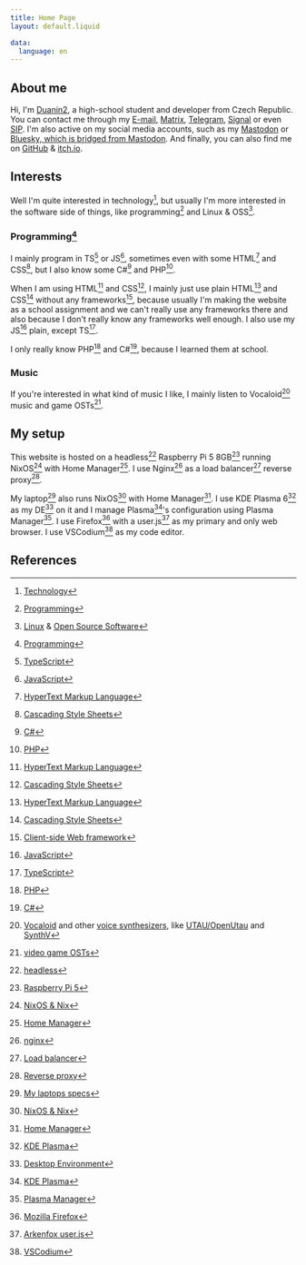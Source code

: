 ```yaml
---
title: Home Page
layout: default.liquid

data:
  language: en
---
```

## About me

<div class="vcard h-card p-note">
	Hi, I'm <a class="nickname p-nickname url u-url u-uid" href="{{ site.base_url }}">Duanin2</a>, a high-school student and developer from <span class="country-name p-country-name">Czech Republic</span>.
	You can contact me through my <a rel="me email u-email" href="mailto:duanin2@duanin2.top">E-mail</a>, <a rel="me" href="https://matrix.to/#/@duanin2:duanin2.top">Matrix</a>, <a rel="me" href="https://t.me/Duanin2">Telegram</a>, <a rel="me" href="https://signal.me/#eu/jgp780MEv-HCrruPL1c219nKk9F8MLPLyZJAUwwDFDv5FWxxCadNjIe3PMLr_oL2">Signal</a> or even <a rel="me" href="sip:duanin2@sip.linphone.org">SIP</a>.
	I'm also active on my social media accounts, such as my <a rel="me" href="https://mastodon.arch-linux.cz/@duanin2">Mastodon</a> or <a rel="me" href="https://bsky.app/profile/duanin2.top">Bluesky, which is bridged from Mastodon</a>. And finally, you can also find me on <a rel="me" href="https://github.com/duanin2">GitHub</a> & <a rel="me" href="https://duanin2.itch.io">itch.io</a>.
</div>

## Interests

Well I'm quite interested in technology[^1], but usually I'm more interested in the software side of things, like programming[^2] and Linux & OSS[^3].

### Programming[^2]

I mainly program in TS[^4] or JS[^5], sometimes even with some HTML[^6] and CSS[^7], but I also know some C#[^8] and PHP[^9].

When I am using HTML[^6] and CSS[^7], I mainly just use plain HTML[^6] and CSS[^7] without any frameworks[^10], because usually I'm making the website as a school assignment and we can't really use any frameworks there and also because I don't really know any frameworks well enough. I also use my JS[^5] plain, except TS[^4].

I only really know PHP[^9] and C#[^8], because I learned them at school.

### Music

If you're interested in what kind of music I like, I mainly listen to Vocaloid[^11] music and game OSTs[^12].

## My setup

This website is hosted on a headless[^13] Raspberry Pi 5 8GB[^14] running NixOS[^15] with Home Manager[^16].
I use Nginx[^17] as a load balancer[^18] reverse proxy[^19].

My laptop[^20] also runs NixOS[^15] with Home Manager[^16].
I use KDE Plasma 6[^21] as my DE[^22] on it and I manage Plasma[^21]'s configuration using Plasma Manager[^23].
I use Firefox[^24] with a user.js[^25] as my primary and only web browser.
I use VSCodium[^26] as my code editor.

## References

[^1]: [Technology](https://en.wikipedia.org/wiki/Technology)

[^2]: [Programming](https://en.wikipedia.org/wiki/Programming_language)

[^3]: [Linux](https://en.wikipedia.org/wiki/Linux) & [Open Source Software](https://en.wikipedia.org/wiki/Open_source)

[^4]: [TypeScript](https://www.typescriptlang.org/)

[^5]: [JavaScript](https://en.wikipedia.org/wiki/JavaScript)

[^6]: [HyperText Markup Language](https://en.wikipedia.org/wiki/HTML)

[^7]: [Cascading Style Sheets](https://en.wikipedia.org/wiki/CSS)

[^8]: [C#](https://learn.microsoft.com/en-us/dotnet/csharp/)

[^9]: [PHP](https://www.php.net/)

[^10]: [Client-side Web framework](https://en.wikipedia.org/wiki/Web_framework#Client-side)

[^11]: [Vocaloid](https://www.vocaloid.com/en/) and other [voice synthesizers](https://en.wikipedia.org/wiki/Speech_synthesis), like [UTAU/OpenUtau](https://www.openutau.com/) and [SynthV](https://dreamtonics.com/synthesizerv/)

[^12]: [video game OSTs](https://en.wikipedia.org/wiki/Video_game_music)

[^13]: [headless](https://en.wikipedia.org/wiki/Headless_computer)

[^14]: [Raspberry Pi 5](https://www.raspberrypi.com/products/raspberry-pi-5/)

[^15]: [NixOS & Nix](https://nixos.org/)

[^16]: [Home Manager](https://github.com/nix-community/home-manager)

[^17]: [nginx](https://nginx.org/)

[^18]: [Load balancer](https://en.wikipedia.org/wiki/Load_balancing_(computing)#Server-side_load_balancers)

[^19]: [Reverse proxy](https://en.wikipedia.org/wiki/Reverse_proxy)

[^20]: [My laptops specs](https://linux-hardware.org/?probe=ff31b68cf3)

[^21]: [KDE Plasma](https://kde.org/)

[^22]: [Desktop Environment](https://en.wikipedia.org/wiki/Desktop_environment)

[^23]: [Plasma Manager](https://github.com/nix-community/plasma-manager/)

[^24]: [Mozilla Firefox](https://www.mozilla.org/en-US/firefox/)

[^25]: [Arkenfox user.js](https://github.com/arkenfox/user.js)

[^26]: [VSCodium](https://vscodium.com/)
